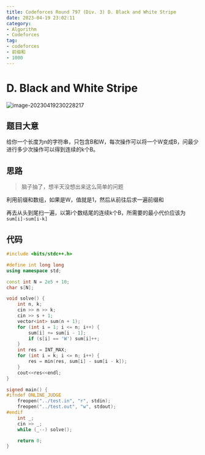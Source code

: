 ```yaml
---
title: Codeforces Round 797 (Div. 3) D. Black and White Stripe
date: 2023-04-19 23:02:11
category:
- Algorithm
- Codeforces
tag: 
- codeforces
- 前缀和
- 1000
---
```


# D. Black and White Stripe



![image-20230419230228217](https://cdn.jsdelivr.net/gh/yunfeidog/picture-bed@main/img/image-20230419230228217.png)

## 题目大意

给你一个长度为n的字符串，只包含B和W，每次操作可以将一个W变成B，问最少进行多少次操作可以得到连续的k个B。

## 思路

> 脑子抽了，想半天没想出来这么简单的问题

利用前缀和数组，如果是W，值就是1，然后从前往后求一遍前缀和

再去从头到尾扫一遍，以第i个数结尾的连续k个B，所需要的最小代价应该为`sum[i]-sum[i-k]`

## 代码

```cpp
#include <bits/stdc++.h>

#define int long long
using namespace std;

const int N = 2e5 + 10;
char s[N];

void solve() {
    int n, k;
    cin >> n >> k;
    cin >> s + 1;
    vector<int> sum(n + 1);
    for (int i = 1; i <= n; i++) {
        sum[i] += sum[i - 1];
        if (s[i] == 'W') sum[i]++;
    }
    int res = INT_MAX;
    for (int i = k; i <= n; i++) {
        res = min(res, sum[i] - sum[i - k]);
    }
    cout<<res<<endl;
}

signed main() {
#ifndef ONLINE_JUDGE
    freopen("../test.in", "r", stdin);
    freopen("../test.out", "w", stdout);
#endif
    int _;
    cin >> _;
    while (_--) solve();

    return 0;
}
```

